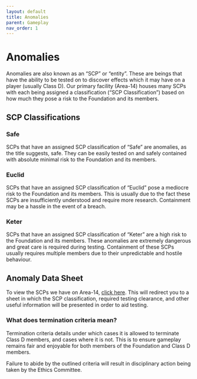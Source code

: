 ```yaml
---
layout: default
title: Anomalies
parent: Gameplay
nav_order: 1
---
```


# Anomalies
Anomalies are also known as an “SCP” or “entity”. These are beings that have the ability to be tested on to discover effects which it may have on a player (usually Class D). Our primary facility (Area-14) houses many SCPs with each being assigned a classification (“SCP Classification”) based on how much they pose a risk to the Foundation and its members.

## SCP Classifications
### Safe
SCPs that have an assigned SCP classification of “Safe” are anomalies, as the title suggests, safe. They can be easily tested on and safely contained with absolute minimal risk to the Foundation and its members.

### Euclid
SCPs that have an assigned SCP classification of “Euclid” pose a mediocre risk to the Foundation and its members. This is usually due to the fact these SCPs are insufficiently understood and require more research. Containment may be a hassle in the event of a breach.

### Keter
SCPs that have an assigned SCP classification of “Keter” are a high risk to the Foundation and its members. These anomalies are extremely dangerous and great care is required during testing. Containment of these SCPs usually requires multiple members due to their unpredictable and hostile behaviour.

## Anomaly Data Sheet
To view the SCPs we have on Area-14, [click here](http://bit.ly/3oh6WI6). This will redirect you to a sheet in which the SCP classification, required testing clearance, and other useful information will be presented in order to aid testing.

### What does termination criteria mean?
Termination criteria details under which cases it is allowed to terminate Class D members, and cases where it is not. This is to ensure gameplay remains fair and enjoyable for both members of the Foundation and Class D members.

Failure to abide by the outlined criteria will result in disciplinary action being taken by the Ethics Committee.